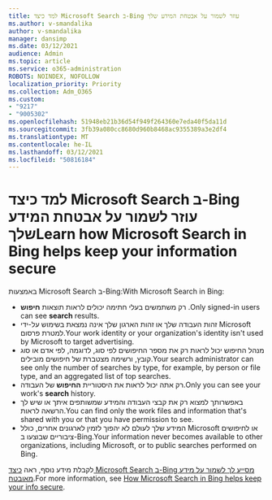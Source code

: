 ```yaml
---
title: למד כיצד Microsoft Search ב-Bing עוזר לשמור על אבטחת המידע שלך
ms.author: v-smandalika
author: v-smandalika
manager: dansimp
ms.date: 03/12/2021
audience: Admin
ms.topic: article
ms.service: o365-administration
ROBOTS: NOINDEX, NOFOLLOW
localization_priority: Priority
ms.collection: Adm_O365
ms.custom:
- "9217"
- "9005302"
ms.openlocfilehash: 51948eb21b36d54f949f264360e7eda40f5da11d
ms.sourcegitcommit: 3fb39a080cc8680d960b8468ac9355389a3e2df4
ms.translationtype: MT
ms.contentlocale: he-IL
ms.lasthandoff: 03/12/2021
ms.locfileid: "50816184"
---
```

# <a name="learn-how-microsoft-search-in-bing-helps-keep-your-information-secure"></a><span data-ttu-id="b8432-102">למד כיצד Microsoft Search ב-Bing עוזר לשמור על אבטחת המידע שלך</span><span class="sxs-lookup"><span data-stu-id="b8432-102">Learn how Microsoft Search in Bing helps keep your information secure</span></span>

<span data-ttu-id="b8432-103">באמצעות Microsoft Search ב-Bing:</span><span class="sxs-lookup"><span data-stu-id="b8432-103">With Microsoft Search in Bing:</span></span>

- <span data-ttu-id="b8432-104">רק משתמשים בעלי חתימה יכולים לראות תוצאות **חיפוש** .</span><span class="sxs-lookup"><span data-stu-id="b8432-104">Only signed-in users can see **search** results.</span></span>
- <span data-ttu-id="b8432-105">זהות העבודה שלך או זהות הארגון שלך אינה נמצאת בשימוש על-ידי Microsoft למטרת פרסום.</span><span class="sxs-lookup"><span data-stu-id="b8432-105">Your work identity or your organization's identity isn't used by Microsoft to target advertising.</span></span>
- <span data-ttu-id="b8432-106">מנהל החיפוש יכול לראות רק את מספר החיפושים לפי סוג, לדוגמה, לפי אדם או סוג קובץ, ורשימה מצטברת של חיפושים מובילים.</span><span class="sxs-lookup"><span data-stu-id="b8432-106">Your search administrator can see only the number of searches by type, for example, by person or file type, and an aggregated list of top searches.</span></span>
- <span data-ttu-id="b8432-107">רק אתה יכול לראות את היסטוריית **החיפוש** של העבודה.</span><span class="sxs-lookup"><span data-stu-id="b8432-107">Only you can see your work's **search** history.</span></span>
- <span data-ttu-id="b8432-108">באפשרותך למצוא רק את קבצי העבודה והמידע שמשותפים איתך או שיש לך הרשאה לראות.</span><span class="sxs-lookup"><span data-stu-id="b8432-108">You can find only the work files and information that's shared with you or that you have permission to see.</span></span>
- <span data-ttu-id="b8432-109">המידע שלך לעולם לא יהפוך לזמין לארגונים אחרים, כולל Microsoft או לחיפושים ציבוריים שבוצעו ב-Bing.</span><span class="sxs-lookup"><span data-stu-id="b8432-109">Your information never becomes available to other organizations, including Microsoft, or to public searches performed on Bing.</span></span>

<span data-ttu-id="b8432-110">לקבלת מידע נוסף, ראה [כיצד Microsoft Search ב-Bing מסייע לך לשמור על מידע מאובטח](https://support.microsoft.com/office/how-microsoft-search-in-bing-helps-keep-your-info-secure-cbce46ae-bb1f-4d0e-86f1-5984f4589113).</span><span class="sxs-lookup"><span data-stu-id="b8432-110">For more information, see [How Microsoft Search in Bing helps keep your info secure](https://support.microsoft.com/office/how-microsoft-search-in-bing-helps-keep-your-info-secure-cbce46ae-bb1f-4d0e-86f1-5984f4589113).</span></span>

